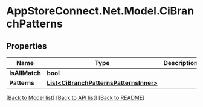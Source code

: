 # AppStoreConnect.Net.Model.CiBranchPatterns

## Properties

Name | Type | Description | Notes
------------ | ------------- | ------------- | -------------
**IsAllMatch** | **bool** |  | [optional] 
**Patterns** | [**List&lt;CiBranchPatternsPatternsInner&gt;**](CiBranchPatternsPatternsInner.md) |  | [optional] 

[[Back to Model list]](../README.md#documentation-for-models) [[Back to API list]](../README.md#documentation-for-api-endpoints) [[Back to README]](../README.md)

